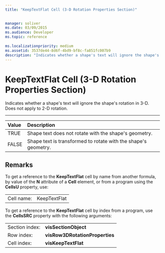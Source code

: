 ```yaml
---
title: "KeepTextFlat Cell (3-D Rotation Properties Section)"
 
 
manager: soliver
ms.date: 03/09/2015
ms.audience: Developer
ms.topic: reference
 
ms.localizationpriority: medium
ms.assetid: 3537de44-8d6f-4bd9-bf8c-fa851fc007b9
description: "Indicates whether a shape's text will ignore the shape's rotation in 3-D. Does not apply to 2-D rotation."
---
```


# KeepTextFlat Cell (3-D Rotation Properties Section)

Indicates whether a shape's text will ignore the shape's rotation in 3-D. Does not apply to 2-D rotation. 
  
****

|**Value**|**Description**|
|:-----|:-----|
|TRUE  <br/> |Shape text does not rotate with the shape's geometry.  <br/> |
|FALSE  <br/> |Shape text is transformed to rotate with the shape's geometry.  <br/> |
   
## Remarks

To get a reference to the **KeepTextFlat** cell by name from another formula, by value of the **N** attribute of a **Cell** element, or from a program using the **CellsU** property, use: 
  
|||
|:-----|:-----|
|Cell name:  <br/> |KeepTextFlat  <br/> |
   
To get a reference to the **KeepTextFlat** cell by index from a program, use the **CellsSRC** property with the following arguments: 
  
|||
|:-----|:-----|
|Section index:  <br/> |**visSectionObject** <br/> |
|Row index:  <br/> |**visRow3DRotationProperties** <br/> |
|Cell index:  <br/> |**visKeepTextFlat** <br/> |
   

